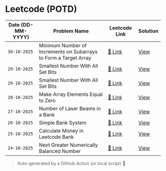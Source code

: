 # Leetcode (POTD)

| Date (DD-MM-YYYY) | Problem Name | Leetcode Link | Solution |
|-------------------|---------------|----------------|-----------|
| `30-10-2025` | Minimum Number of Increments on Subarrays to Form a Target Array | [🔗 Link](https://leetcode.com/problems/minimum-number-of-increments-on-subarrays-to-form-a-target-array/) | [View](./1526.py) |
| `29-10-2025` | Smallest Number With All Set Bits | [🔗 Link](https://leetcode.com/problems/smallest-number-with-all-set-bits/) | [View](./3370.cpp) |
| `29-10-2025` | Smallest Number With All Set Bits | [🔗 Link](https://leetcode.com/problems/smallest-number-with-all-set-bits/) | [View](./3370.py) |
| `28-10-2025` | Make Array Elements Equal to Zero | [🔗 Link](https://leetcode.com/problems/make-array-elements-equal-to-zero/) | [View](./3354.py) |
| `27-10-2025` | Number of Laser Beams in a Bank | [🔗 Link](https://leetcode.com/problems/number-of-laser-beams-in-a-bank/) | [View](./2125.cpp) |
| `26-10-2025` | Simple Bank System | [🔗 Link](https://leetcode.com/problems/simple-bank-system/) | [View](./2043.py) |
| `25-10-2025` | Calculate Money in Leetcode Bank | [🔗 Link](https://leetcode.com/problems/calculate-money-in-bank/) | [View](./1716.cpp) |
| `24-10-2025` | Next Greater Numerically Balanced Number | [🔗 Link](https://leetcode.com/problems/next-greater-numerically-balanced-number/) | [View](./2048.cpp) |


> Auto-generated by a GitHub Action (or local script) 🚀
